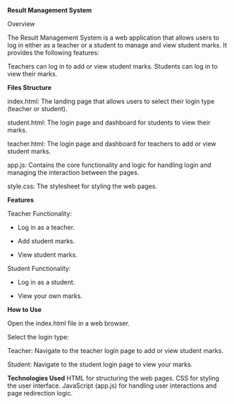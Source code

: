 **Result Management System**

Overview

The Result Management System is a web application that allows users to log in either as a teacher or a student to manage and view student marks. It provides the following features:

Teachers can log in to add or view student marks.
Students can log in to view their marks.


**Files Structure**

index.html: The landing page that allows users to select their login type (teacher or student).

student.html: The login page and dashboard for students to view their marks.

teacher.html: The login page and dashboard for teachers to add or view student marks.

app.js: Contains the core functionality and logic for handling login and managing the interaction between the pages.

style.css: The stylesheet for styling the web pages.


**Features**

Teacher Functionality:

* Log in as a teacher.

* Add student marks.

* View student marks.

Student Functionality:

* Log in as a student.

* View your own marks.


**How to Use**

Open the index.html file in a web browser.

Select the login type:

Teacher: Navigate to the teacher login page to add or view student marks.

Student: Navigate to the student login page to view your marks.


**Technologies Used**
HTML for structuring the web pages.
CSS for styling the user interface.
JavaScript (app.js) for handling user interactions and page redirection logic.
